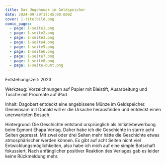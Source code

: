 ```yaml
---
title: Das Ungeheuer im Geldspeicher
date: 2024-09-29T17:45:00.000Z
cover: 1-titelbild.png
comic_pages:
  - page: 1-seite1.png
  - page: 1-seite2.png
  - page: 1-seite3.png
  - page: 1-seite4.png
  - page: 1-seite5.png
  - page: 1-seite6.png
  - page: 1-seite7.png
  - page: 1-seite8.png
  - page: 1-seite-bunt.png
---
```



Entstehungszeit: 2023

Werkzeug: Vorzeichnungen auf Papier mit Bleistift, Ausarbeitung und Tusche mit Procreate auf iPad

Inhalt: Dagobert entdeckt eine angebissene Münze im Geldspeicher. Gemeinsam mit Donald will er die Ursache herausfinden und entdeckt einen unerwarteten Besuch. 

Hintergrund: Die Geschichte entstand ursprünglich als Initiativbewerbung beim Egmont Ehapa Verlag. Daher habe ich die Geschichte in starre acht Seiten gepresst. Mit zwei oder drei Seiten mehr hätte die Geschichte etwas atmosphärischer werden können. Es gibt auf acht Seiten nicht viel Entwicklungsmöglichkeiten, also habe ich mich auf eine simple Botschaft fokussiert. Nach anfänglicher positiver Reaktion des Verlages gab es leider keine Rückmeldung mehr.
